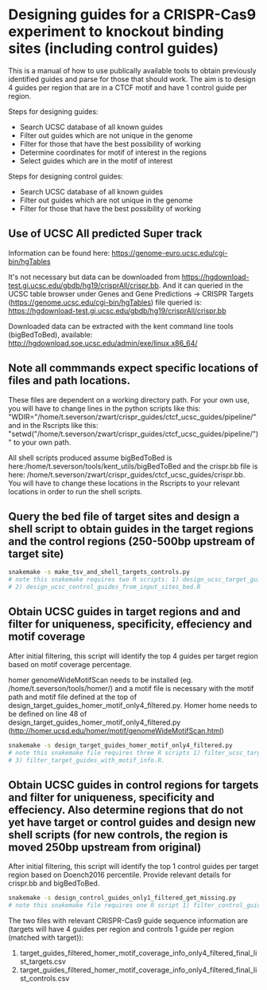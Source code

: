 # Designing guides for a CRISPR-Cas9 experiment to knockout binding sites (including control guides)

This is a manual of how to use publically available tools to obtain previously identified guides and parse for those
that should work. The aim is to design 4 guides per region that are in a CTCF motif and have 1 control guide per region.

Steps for designing guides:
  - Search UCSC database of all known guides 
  - Filter out guides which are not unique in the genome
  - Filter for those that have the best possibility of working
  - Determine coordinates for motif of interest in the regions
  - Select guides which are in the motif of interest
  
Steps for designing control guides:
  - Search UCSC database of all known guides 
  - Filter out guides which are not unique in the genome
  - Filter for those that have the best possibility of working

  
 ## Use of UCSC All predicted Super track ##
Information can be found here:
https://genome-euro.ucsc.edu/cgi-bin/hgTables

It's not necessary but data can be downloaded from https://hgdownload-test.gi.ucsc.edu/gbdb/hg19/crisprAll/crispr.bb.
And it can queried in the UCSC table browser under Genes and Gene Predictions -> CRISPR Targets (https://genome.ucsc.edu/cgi-bin/hgTables) file queried is: https://hgdownload-test.gi.ucsc.edu/gbdb/hg19/crisprAll/crispr.bb

Downloaded data can be extracted with the kent command line tools (bigBedToBed), available:
   http://hgdownload.soe.ucsc.edu/admin/exe/linux.x86_64/
   

## Note all commmands expect specific locations of files and path locations. 

These files are dependent on a working directory path. For your own use, you will have to change lines in the python scripts like this:  "WDIR="/home/t.severson/zwart/crispr_guides/ctcf_ucsc_guides/pipeline/" and in the Rscripts like this: 
"setwd("/home/t.severson/zwart/crispr_guides/ctcf_ucsc_guides/pipeline/")"
to your own path.

All shell scripts produced assume bigBedToBed is here:/home/t.severson/tools/kent_utils/bigBedToBed and the crispr.bb file is here: /home/t.severson/zwart/crispr_guides/ctcf_ucsc_guides/crispr.bb. You will have to change these locations in the Rscripts to your relevant locations in order to run the shell scripts.


## Query the bed file of target sites and design a shell script to obtain guides in the target regions and the control regions (250-500bp upstream of target site)

 ```bash
snakemake -s make_tsv_and_shell_targets_controls.py 
# note this snakemake requires two R scripts: 1) design_ucsc_target_guides_from_input_sites_bed.R and 
# 2) design_ucsc_control_guides_from_input_sites_bed.R 
```

## Obtain UCSC guides in target regions and and filter for uniqueness, specificity, effeciency and motif coverage 
After initial filtering, this script will identify the top 4 guides per target region based on motif coverage percentage.

homer genomeWideMotifScan needs to be installed (eg. /home/t.severson/tools/homer/) and a motif file is necessary with the motif path and motif file defined at the top of design_target_guides_homer_motif_only4_filtered.py. Homer home needs to be defined on line 48 of design_target_guides_homer_motif_only4_filtered.py
(http://homer.ucsd.edu/homer/motif/genomeWideMotifScan.html)

```bash
snakemake -s design_target_guides_homer_motif_only4_filtered.py
# note this snakemake file requires three R scripts 1) filter_ucsc_target_guides.R, 2) make_homer_motif_info_bed.R and
# 3) filter_target_guides_with_motif_info.R.
```

## Obtain UCSC guides in control regions for targets and filter for uniqueness, specificity and effeciency. Also determine regions that do not yet have target or control guides and design new shell scripts (for new controls, the region is moved 250bp upstream from original)
After initial filtering, this script will identify the top 1 control guides per target region based on Doench2016 percentile. Provide relevant details for crispr.bb and bigBedToBed.

```bash
snakemake -s design_control_guides_only1_filtered_get_missing.py
# note this snakemake file requires one R script 1) filter_control_guides.R 
```

The two files with relevant CRISPR-Cas9 guide sequence information are (targets will have 4 guides per region and controls 1 guide per region (matched with target)): 
   1) target_guides_filtered_homer_motif_coverage_info_only4_filtered_final_list_targets.csv
   2) target_guides_filtered_homer_motif_coverage_info_only4_filtered_final_list_controls.csv

